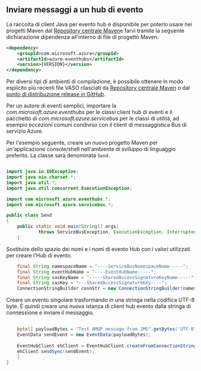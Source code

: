## <a name="send-messages-to-event-hubs"></a>Inviare messaggi a un hub di evento

La raccolta di client Java per evento hub è disponibile per poterlo usare nei progetti Maven dal [Repository centrale Maven](https://search.maven.org/#search%7Cga%7C1%7Ca%3A%22azure-eventhubs%22)e farvi tramite la seguente dichiarazione dipendenza all'interno di file di progetto Maven:    

``` XML
<dependency>
    <groupId>com.microsoft.azure</groupId>
    <artifactId>azure-eventhubs</artifactId>
    <version>{VERSION}</version>
</dependency>
```
 
Per diversi tipi di ambienti di compilazione, è possibile ottenere in modo esplicito più recenti file VASO rilasciati da [Repository centrale Maven](https://search.maven.org/#search%7Cga%7C1%7Ca%3A%22azure-eventhubs%22) o dal [punto di distribuzione release in GitHub](https://github.com/Azure/azure-event-hubs/releases).  

Per un autore di eventi semplici, importare la *com.microsoft.azure.eventhubs* per le classi client hub di eventi e il pacchetto di *com.microsoft.azure.servicebus* per le classi di utilità, ad esempio eccezioni comuni condiviso con il client di messaggistica Bus di servizio Azure. 

Per l'esempio seguente, creare un nuovo progetto Maven per un'applicazione console/shell nell'ambiente di sviluppo di linguaggio preferito. La classe sarà denominata ```Send```.     

``` Java

import java.io.IOException;
import java.nio.charset.*;
import java.util.*;
import java.util.concurrent.ExecutionException;

import com.microsoft.azure.eventhubs.*;
import com.microsoft.azure.servicebus.*;

public class Send
{
    public static void main(String[] args) 
            throws ServiceBusException, ExecutionException, InterruptedException, IOException
    {
```

Sostituire dello spazio dei nomi e i nomi di evento Hub con i valori utilizzati per creare l'Hub di evento.

``` Java
    final String namespaceName = "----ServiceBusNamespaceName-----";
    final String eventHubName = "----EventHubName-----";
    final String sasKeyName = "-----SharedAccessSignatureKeyName-----";
    final String sasKey = "---SharedAccessSignatureKey----";
    ConnectionStringBuilder connStr = new ConnectionStringBuilder(namespaceName, eventHubName, sasKeyName, sasKey);
```

Creare un evento singolare trasformando in una stringa nella codifica UTF-8 byte. È quindi creare una nuova istanza di client hub evento dalla stringa di connessione e inviare il messaggio.   

``` Java 
                
    byte[] payloadBytes = "Test AMQP message from JMS".getBytes("UTF-8");
    EventData sendEvent = new EventData(payloadBytes);
    
    EventHubClient ehClient = EventHubClient.createFromConnectionStringSync(connStr.toString());
    ehClient.sendSync(sendEvent);
    }
}

``` 
